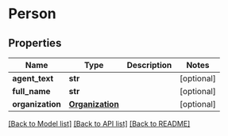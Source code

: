 # Person

## Properties
Name | Type | Description | Notes
------------ | ------------- | ------------- | -------------
**agent_text** | **str** |  | [optional] 
**full_name** | **str** |  | [optional] 
**organization** | [**Organization**](Organization.md) |  | [optional] 

[[Back to Model list]](../README.md#documentation-for-models) [[Back to API list]](../README.md#documentation-for-api-endpoints) [[Back to README]](../README.md)


